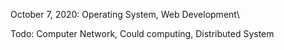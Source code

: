 
October 7, 2020: Operating System, Web Development\

Todo: Computer Network, Could computing, Distributed System
